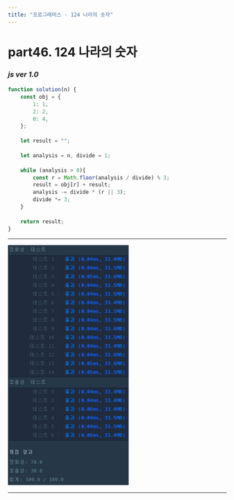 ```yaml
---
title: "프로그래머스 - 124 나라의 숫자"
---
```


# __part46. 124 나라의 숫자__

### _js ver 1.0_
```js 
function solution(n) {
    const obj = {
        1: 1,
        2: 2,
        0: 4,
    };
    
    let result = "";
    
    let analysis = n, divide = 1;
    
    while (analysis > 0){
        const r = Math.floor(analysis / divide) % 3;
        result = obj[r] + result;
        analysis -= divide * (r || 3);
        divide *= 3;
    }

    return result; 
}
```
<hr/>

![실행결과_js ver 1.0](/assets/img/2024-05-29-prog46.png)

<hr/>